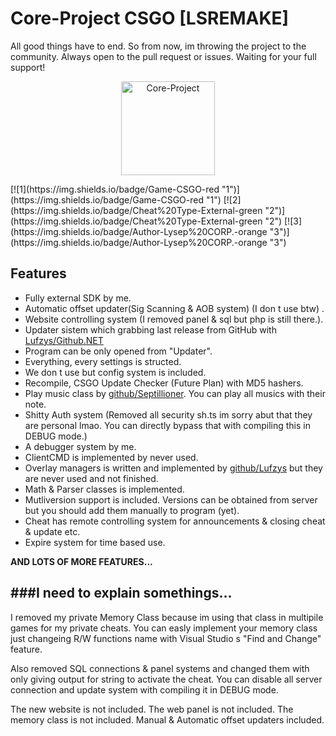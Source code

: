 Core-Project CSGO [LSREMAKE]
=============
All good things have to end. So from now, im throwing the project to the community. Always open to the pull request or issues. Waiting for your full support! 
<p align="center">
<img src="https://lysep.com/coreproject/img/CoreCheat.png" alt="Core-Project" width="150"/>
</p>
[![1](https://img.shields.io/badge/Game-CSGO-red "1")](https://img.shields.io/badge/Game-CSGO-red "1") [![2](https://img.shields.io/badge/Cheat%20Type-External-green "2")](https://img.shields.io/badge/Cheat%20Type-External-green "2") [![3](https://img.shields.io/badge/Author-Lysep%20CORP.-orange "3")](https://img.shields.io/badge/Author-Lysep%20CORP.-orange "3")

Features
-------------
- Fully external SDK by me.
- Automatic offset updater(Sig Scanning & AOB system) (I don t use btw) .
- Website controlling system (I removed panel & sql but php is still there.).
- Updater sistem which grabbing last release from GitHub with [Lufzys/Github.NET](https://github.com/Lufzys/Github.NET "Lufzys/Github.NET")
- Program can be only opened from "Updater".
- Everything, every settings is structed.
- We don t use but config system is included.
- Recompile, CSGO Update Checker (Future Plan) with MD5 hashers.
- Play music class by [github/Septillioner](https://github.com/septillioner "github/Septillioner"). You can play all musics with their note.
- Shitty Auth system (Removed all security sh.ts im sorry abut that they are personal lmao. You can directly bypass that with compiling this in DEBUG mode.)
- A debugger system by me.
- ClientCMD is implemented by never used.
- Overlay managers is written and implemented by [github/Lufzys](https://github.com/lufzys "github/Lufzys") but they are never used and not finished.
- Math & Parser classes is implemented.
- Mutliversion support is included. Versions can be obtained from server but you should add them manually to program (yet).
- Cheat has remote controlling system for announcements & closing cheat & update etc.
- Expire system for time based use.

**AND LOTS OF MORE FEATURES...**



###I need to explain somethings...
----
I removed my private Memory Class because im using that class in multipile games for my private cheats. You can easly implement your memory class just changeing R/W functions name with Visual Studio s "Find and Change" feature.

Also removed SQL connections & panel systems and changed them with only giving output for string to activate the cheat. You can disable all server connection and update system with compiling it in DEBUG mode.

The new website is not included.
The web panel is not included.
The memory class is not included.
Manual & Automatic offset updaters included.
